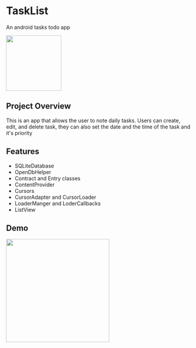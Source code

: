 # TaskList
An android tasks todo app
<p float="left">
  <img src="https://user-images.githubusercontent.com/44711173/58534945-99751c80-81ba-11e9-9899-a1ec2e866055.png" width="150" />
</p>

## Project Overview

This is an app that allows the user to note daily tasks. Users can create, edit, and delete task, they can also set the date and the time of the task and it's priority

## Features

- SQLiteDatabase
- OpenDbHelper
- Contract and Entry classes
- ContentProvider
- Cursors
- CursorAdapter and CursorLoader
- LoaderManger and LoderCallbacks
- ListView

## Demo

<img src="https://user-images.githubusercontent.com/44711173/58537666-523e5a00-81c1-11e9-9b1b-9f4c1d772add.gif" width="280" />
